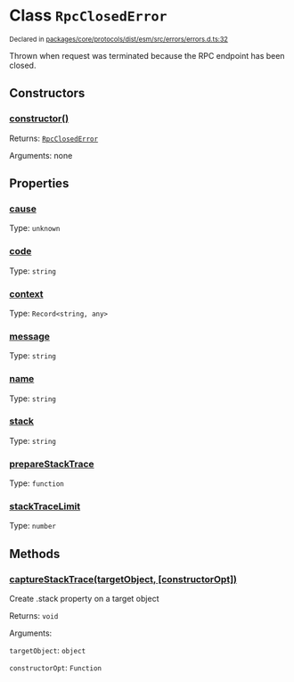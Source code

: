 # Class `RpcClosedError`
<sub>Declared in [packages/core/protocols/dist/esm/src/errors/errors.d.ts:32]()</sub>


Thrown when request was terminated because the RPC endpoint has been closed.

## Constructors
### [constructor()]()




Returns: <code>[RpcClosedError](/api/@dxos/react-client/classes/RpcClosedError)</code>

Arguments: none





## Properties
### [cause]()
Type: <code>unknown</code>



### [code]()
Type: <code>string</code>



### [context]()
Type: <code>Record&lt;string, any&gt;</code>



### [message]()
Type: <code>string</code>



### [name]()
Type: <code>string</code>



### [stack]()
Type: <code>string</code>



### [prepareStackTrace]()
Type: <code>function</code>



### [stackTraceLimit]()
Type: <code>number</code>




## Methods
### [captureStackTrace(targetObject, \[constructorOpt\])]()


Create .stack property on a target object

Returns: <code>void</code>

Arguments: 

`targetObject`: <code>object</code>

`constructorOpt`: <code>Function</code>


